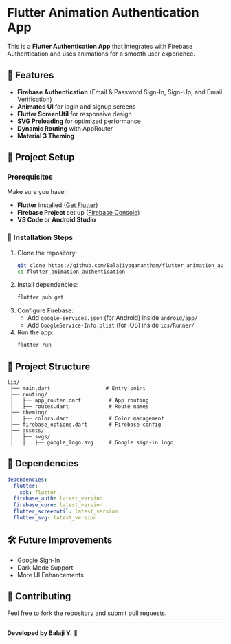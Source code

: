 # Flutter Animation Authentication App

This is a **Flutter Authentication App** that integrates with Firebase Authentication and uses animations for a smooth user experience.

## 🚀 Features
- **Firebase Authentication** (Email & Password Sign-In, Sign-Up, and Email Verification)
- **Animated UI** for login and signup screens
- **Flutter ScreenUtil** for responsive design
- **SVG Preloading** for optimized performance
- **Dynamic Routing** with AppRouter
- **Material 3 Theming**

## 📌 Project Setup
### Prerequisites
Make sure you have:
- **Flutter** installed ([Get Flutter](https://flutter.dev/docs/get-started/install))
- **Firebase Project** set up ([Firebase Console](https://console.firebase.google.com/))
- **VS Code or Android Studio**

### 🔧 Installation Steps
1. Clone the repository:
   ```sh
   git clone https://github.com/Balajiyoganantham/flutter_animation_authentication.git
   cd flutter_animation_authentication
   ```
2. Install dependencies:
   ```sh
   flutter pub get
   ```
3. Configure Firebase:
   - Add `google-services.json` (for Android) inside `android/app/`
   - Add `GoogleService-Info.plist` (for iOS) inside `ios/Runner/`
4. Run the app:
   ```sh
   flutter run
   ```

## 📂 Project Structure
```
lib/
 ├── main.dart                  # Entry point
 ├── routing/
 │   ├── app_router.dart         # App routing
 │   ├── routes.dart             # Route names
 ├── theming/
 │   ├── colors.dart             # Color management
 ├── firebase_options.dart       # Firebase config
 ├── assets/
 │   ├── svgs/
 │   │   ├── google_logo.svg     # Google sign-in logo
```

## 📜 Dependencies
```yaml
dependencies:
  flutter:
    sdk: flutter
  firebase_auth: latest_version
  firebase_core: latest_version
  flutter_screenutil: latest_version
  flutter_svg: latest_version
```

## 🛠 Future Improvements
- Google Sign-In
- Dark Mode Support
- More UI Enhancements

## 🤝 Contributing
Feel free to fork the repository and submit pull requests.


---
**Developed by Balaji Y.** 🚀

